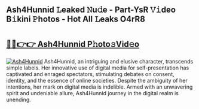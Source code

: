 ## Ash4Hunnid 𝙻eaked 𝙽u𝚍e - Part-YsR 𝚅𝚒deo B𝚒kini 𝙿hotos - Hot All 𝙻eaks O4rR8

# <h2><a href="http://ld21wq.urlbe.top/?page=Ash4Hunnid">🔗🔗👉👉 Ash4Hunnid P𝚑oto𝚜Vid𝚎o</a></h2>

[![Ash4Hunnid](https://i.imgur.com/eBuTRDB.gif)](http://ld21wq.urlbe.top/?page=Ash4Hunnid)
Ash4Hunnid, an intriguing and elusive character, transcends simple labels. Her innovative use of digital media for self-presentation has captivated and enraged spectators, stimulating debates on consent, identity, and the essence of online societies. Despite the ambiguity of her intentions, her mark on digital media is indelible. Armed with an unwavering spirit and undeniable allure, Ash4Hunnid journey in the digital realm is unending.
